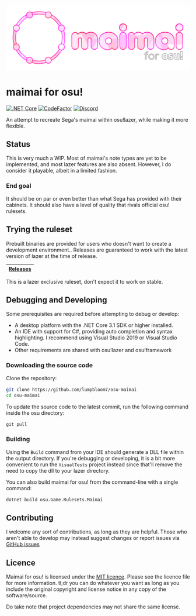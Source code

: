 ![maimai for osu!](assets/logov2.png)

# maimai for osu!

[![.NET Core](https://github.com/LumpBloom7/osu-maimai/workflows/.NET%20Core/badge.svg)](https://github.com/LumpBloom7/osu-maimai/actions?query=workflow%3A%22.NET+Core%22) [![CodeFactor](https://www.codefactor.io/repository/github/lumpbloom7/osu-maimai/badge)](https://www.codefactor.io/repository/github/lumpbloom7/osu-maimai) [![Discord](https://img.shields.io/discord/700619421466624050?label=Discord&logo=discord&logoColor=%23959DA5)](https://discord.gg/CQPNADu)

An attempt to recreate Sega's maimai within osu!lazer, while making it more flexible.

## Status

This is very much a WIP. Most of maimai's note types are yet to be implemented, and most lazer features are also absent. However, I do consider it playable, albeit in a limited fashion.

### End goal

It should be on par or even better than what Sega has provided with their cabinets. It should also have a level of quality that rivals official osu! rulesets.

## Trying the ruleset

Prebuilt binaries are provided for users who doesn't want to create a development environment.. Releases are guaranteed to work with the latest version of lazer at the time of release.

| [Releases](https://github.com/lumpbloom7/osu-maimai/releases/) |
| ---- |

This is a lazer exclusive ruleset, don't expect it to work on stable.

## Debugging and Developing

Some prerequisites are required before attempting to debug or develop:

* A desktop platform with the .NET Core 3.1 SDK or higher installed.
* An IDE with support for C#, providing auto completion and syntax highlighting. I recommend using Visual Studio 2019 or Visual Studio Code.
* Other requirements are shared with osu!lazer and osu!framework

### Downloading the source code

Clone the repository:

```sh
git clone https://github.com/lumpbloom7/osu-maimai
cd osu-maimai
```

To update the source code to the latest commit, run the following command inside the osu directory:

```she
git pull
```

### Building

Using the `Build` command from your IDE should generate a DLL file within the output directory. If you're debugging or developing, it is a bit more convenient to run the `VisualTests` project instead since that'll remove the need to copy the dll to your lazer directory.

You can also build maimai for osu! from the command-line with a single command:

```sh
dotnet build osu.Game.Rulesets.Maimai
```

## Contributing

I welcome any sort of contributions, as long as they are helpful. Those who aren't able to develop may instead suggest changes or report issues via [GitHub issues](https://github.com/lumpbloom7/osu-maimai/issues)

## Licence

Maimai for osu! is licensed under the [MIT licence](https://opensource.org/licenses/MIT). Please see the licence file for more information. tl;dr you can do whatever you want as long as you include the original copyright and license notice in any copy of the software/source.

Do take note that project dependencies may not share the same license.
